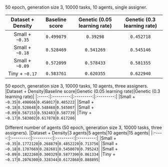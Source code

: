 50 epoch, generation size 3, 10000 tasks, 10 agents, single assigner.

|Dataset + Density|Baseline score|Genetic (0.05 learning rate)|Genetic (0.3 learning rate)|
|:-----:|:---------:|:---------:|:---------:|
|Small + `~0.35`|`0.499079`|`0.39298` |`0.452718`|
|Small + `~0.18`|`0.528469`|`0.541269`|`0.545146`|
|Small + `~0.09`|`0.572099`|`0.578433`|`0.581355`|
|Tiny  + `~0.17`|`0.583761`|`0.620355`|`0.622940`|

50 epoch, generation size 3, 10000 tasks, 10 agents, three assigners.
|Dataset + Density|Baseline score|Genetic (0.05 learning rate)|Genetic (0.3 learning rate)|
|:-----:|:---------:|:---------:|:---------:|
|Small + `~0.35`|`0.498666`|`0.458017`|`0.485222`|
|Small + `~0.18`|`0.528648`|`0.548468`|`0.545007`|
|Small + `~0.09`|`0.567153`|`0.592483`|`0.587739`|
|Tiny  + `~0.17`|`0.583002`|`0.617878`|`0.617286`|

Different number of agents (50 epoch, generation size 3, 10000 tasks, three assigners).
|Dataset + Density|3 agents|5 agents|10 agents|15 agents|
|:-----:|:---------:|:---------:|:---------:|:---------:|
|Small + `~0.35`|`0.1772120`|`0.268879`|`0.4852220`|`0.713756`|
|Small + `~0.18`|`0.1707669`|`0.282681`|`0.5450070`|`0.795243`|
|Small + `~0.09`|`0.1822260`|`0.300329`|`0.5877390`|`0.861334`|
|Tiny  + `~0.17`|`0.2076300`|`0.328344`|`0.6172860`|`0.888895`|
